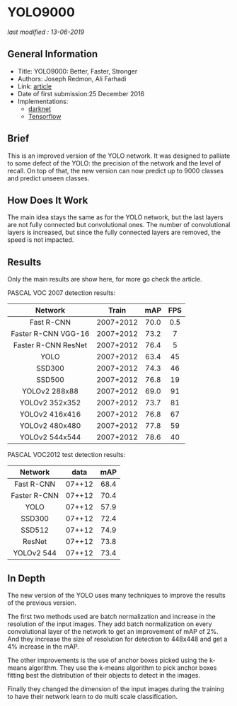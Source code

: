 # YOLO9000

_last modified : 13-06-2019_

## General Information

- Title: YOLO9000: Better, Faster, Stronger
- Authors: Joseph Redmon, Ali Farhadi
- Link: [article](https://arxiv.org/abs/1612.08242)
- Date of first submission:25 December 2016
- Implementations:
    - [darknet](https://github.com/pjreddie/darknet)
    - [Tensorflow](https://github.com/WojciechMormul/yolo2)

## Brief

This is an improved version of the YOLO network. It was designed to palliate to some defect of the YOLO: the precision of the network and the level of recall. On top of that, the new version can now predict up to 9000 classes and predict unseen classes.

## How Does It Work

The main idea stays the same as for the YOLO network, but the last layers are not fully connected but convolutional ones. The number of convolutional layers is increased, but since the fully connected layers are removed, the speed is not impacted.

## Results

Only the main results are show here, for more go check the article.

PASCAL VOC 2007 detection results:

| Network | Train | mAP | FPS |
|:-------:|:-----:|:---:|:---:|
| Fast R-CNN | 2007+2012 | 70.0 | 0.5 |
| Faster R-CNN VGG-16 | 2007+2012 | 73.2 | 7 |
| Faster R-CNN ResNet | 2007+2012 | 76.4 | 5 |
| YOLO | 2007+2012 | 63.4 | 45 |
| SSD300 | 2007+2012 | 74.3 | 46 |
| SSD500 | 2007+2012 | 76.8 | 19 |
| YOLOv2 288x88 |2007+2012  | 69.0 | 91 |
| YOLOv2 352x352 | 2007+2012  | 73.7 | 81 |
| YOLOv2 416x416 | 2007+2012  | 76.8 | 67 |
| YOLOv2 480x480 | 2007+2012  | 77.8 | 59 |
| YOLOv2 544x544 | 2007+2012|78.6 | 40 |
 
PASCAL VOC2012 test detection results:

| Network | data | mAP |
|:-------:|:----:|:---:|
| Fast R-CNN |07++12 |68.4|
| Faster R-CNN |07++12 |70.4|
| YOLO |07++12 |57.9 |
| SSD300 |07++12 |72.4|
| SSD512 |07++12 |74.9 |
| ResNet |07++12 |73.8 |
| YOLOv2 544 | 07++12 |73.4|

## In Depth

The new version of the YOLO uses many techniques to improve the results of the previous version.

The first two methods used are batch normalization and increase in the resolution of the input images. They add batch normalization on every convolutional layer of the network to get an improvement of mAP of 2%. And they increase the size of resolution for detection to 448x448 and get a 4% increase in the mAP.

The other improvements is the use of anchor boxes picked using the k-means algorithm. They use the k-means algorithm to pick anchor boxes fitting best the distribution of their objects to detect in the images.

Finally they changed the dimension of the input images during the training to have their network learn to do multi scale classification.
